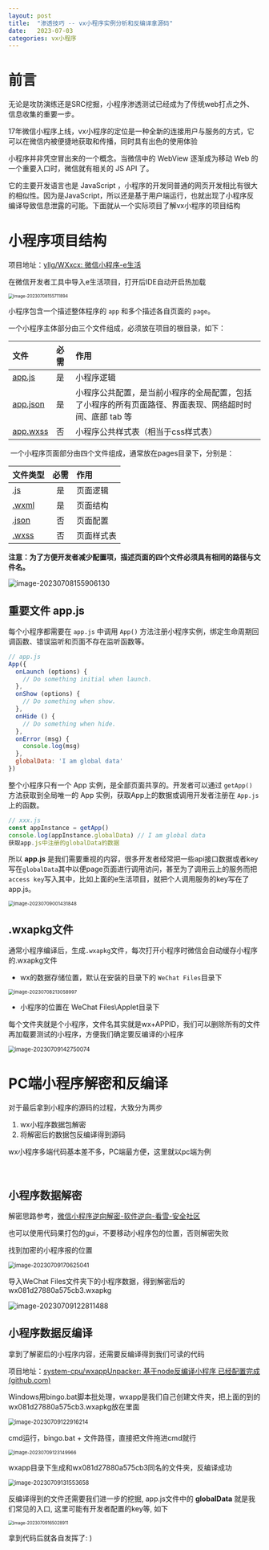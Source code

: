 ```yaml
---
layout: post
title:  "渗透技巧 -- vx小程序实例分析和反编译拿源码"
date:   2023-07-03
categories: vx小程序
---
```



# 前言

无论是攻防演练还是SRC挖掘，小程序渗透测试已经成为了传统web打点之外、信息收集的重要一步。

17年微信小程序上线，vx小程序的定位是一种全新的连接用户与服务的方式，它可以在微信内被便捷地获取和传播，同时具有出色的使用体验

小程序并非凭空冒出来的一个概念。当微信中的 WebView 逐渐成为移动 Web 的一个重要入口时，微信就有相关的 JS API 了。

它的主要开发语言也是 JavaScript ，小程序的开发同普通的网页开发相比有很大的相似性。因为是JavaScript，所以还是基于用户端运行，也就出现了小程序反编译导致信息泄露的可能。下面就从一个实际项目了解vx小程序的项目结构





# 小程序项目结构

项目地址：[yllg/WXxcx: 微信小程序-e生活](https://github.com/yllg/WXxcx)

在微信开发者工具中导入e生活项目，打开后IDE自动开启热加载

<img src="/img/image-20230708155711894.png" alt="image-20230708155711894" style="zoom:60%;" />



小程序包含一个描述整体程序的 `app` 和多个描述各自页面的 `page`。

一个小程序主体部分由三个文件组成，必须放在项目的根目录，如下：

| 文件                                                         | 必需 | 作用                                                         |
| :----------------------------------------------------------- | :--- | :----------------------------------------------------------- |
| [app.js](https://developers.weixin.qq.com/miniprogram/dev/framework/app-service/app.html) | 是   | 小程序逻辑                                                   |
| [app.json](https://developers.weixin.qq.com/miniprogram/dev/framework/config.html) | 是   | 小程序公共配置，是当前小程序的全局配置，包括了小程序的所有页面路径、界面表现、网络超时时间、底部 tab 等 |
| [app.wxss](https://developers.weixin.qq.com/miniprogram/dev/framework/view/wxss.html) | 否   | 小程序公共样式表（相当于css样式表）                          |

​	一个小程序页面部分由四个文件组成，通常放在pages目录下，分别是：

| 文件类型                                                     | 必需 | 作用       |
| :----------------------------------------------------------- | :--: | :--------- |
| [.js](https://developers.weixin.qq.com/miniprogram/dev/framework/app-service/page.html) |  是  | 页面逻辑   |
| [.wxml](https://developers.weixin.qq.com/miniprogram/dev/framework/view/wxml/) |  是  | 页面结构   |
| [.json](https://developers.weixin.qq.com/miniprogram/dev/framework/config.html#页面配置) |  否  | 页面配置   |
| [.wxss](https://developers.weixin.qq.com/miniprogram/dev/framework/view/wxss.html) |  否  | 页面样式表 |

**注意：为了方便开发者减少配置项，描述页面的四个文件必须具有相同的路径与文件名。**

<img src="/img/image-20230708155906130.png" alt="image-20230708155906130"  />



## 重要文件 app.js



每个小程序都需要在 `app.js` 中调用 `App()` 方法注册小程序实例，绑定生命周期回调函数、错误监听和页面不存在监听函数等。

```js
// app.js
App({
  onLaunch (options) {
    // Do something initial when launch.
  },
  onShow (options) {
    // Do something when show.
  },
  onHide () {
    // Do something when hide.
  },
  onError (msg) {
    console.log(msg)
  },
  globalData: 'I am global data'
})
```

整个小程序只有一个 App 实例，是全部页面共享的。开发者可以通过 `getApp()` 方法获取到全局唯一的 App 实例，获取App上的数据或调用开发者注册在 `App.js` 上的函数。

```js
// xxx.js
const appInstance = getApp()
console.log(appInstance.globalData) // I am global data
获取app.js中注册的globalData的数据
```

所以 **app.js** 是我们需要重视的内容，很多开发者经常把一些api接口数据或者key写在`globalData`其中以便page页面进行调用访问，甚至为了调用云上的服务而把`access key`写入其中，比如上面的e生活项目，就把个人调用服务的key写在了app.js。

<img src="/img/image-20230709001431848.png" alt="image-20230709001431848" style="zoom:67%;" />



## .wxapkg文件



通常小程序编译后，生成`.wxapkg`文件，每次打开小程序时微信会自动缓存小程序的.wxapkg文件

* wx的数据存储位置，默认在安装的目录下的 `WeChat Files`目录下

<img src="/img/image-20230708213058997.png" alt="image-20230708213058997" style="zoom:67%;" />

* 小程序的位置在 WeChat Files\Applet目录下

每个文件夹就是个小程序，文件名其实就是wx+APPID，我们可以删除所有的文件再加载要测试的小程序，方便我们确定要反编译的小程序

<img src="/img/image-20230709142750074.png" alt="image-20230709142750074" style="zoom:80%;" />







# PC端小程序解密和反编译



对于最后拿到小程序的源码的过程，大致分为两步

1. wx小程序数据包解密
2. 将解密后的数据包反编译得到源码

wx小程序多端代码基本差不多，PC端最方便，这里就以pc端为例

​	

## 小程序数据解密



解密思路参考，[微信小程序逆向解密-软件逆向-看雪-安全社区](https://bbs.kanxue.com/thread-276281.htm)

也可以使用代码果打包的gui，不要移动小程序包的位置，否则解密失败

找到加密的小程序报的位置

<img src="/img/image-20230709170625041.png" alt="image-20230709170625041" style="zoom:80%;" />

导入WeChat Files文件夹下的小程序数据，得到解密后的wx081d27880a575cb3.wxapkg

<img src="/img/image-20230709122811488.png" alt="image-20230709122811488"  />







## 小程序数据反编译

拿到了解密后的小程序内容，还需要反编译得到我们可读的代码

项目地址：[system-cpu/wxappUnpacker: 基于node反编译小程序 已经配置完成 (github.com)](https://github.com/system-cpu/wxappUnpacker)

Windows用bingo.bat脚本批处理，wxapp是我们自己创建文件夹，把上面的到的wx081d27880a575cb3.wxapkg放在里面

<img src="/img/image-20230709122916214.png" alt="image-20230709122916214" style="zoom:80%;" />

cmd运行，bingo.bat + 文件路径，直接把文件拖进cmd就行

<img src="/img/image-20230709123149966.png" alt="image-20230709123149966" style="zoom:67%;" />

wxapp目录下生成和wx081d27880a575cb3同名的文件夹，反编译成功

<img src="/img/image-20230709131553658.png" alt="image-20230709131553658" style="zoom:80%;" />

反编译得到的文件还需要我们进一步的挖掘, app.js文件中的 **globalData** 就是我们常见的入口, 这里可能有开发者配置的key等, 如下

<img src="/img/image-20230709165028911.png" alt="image-20230709165028911" style="zoom: 60%;" />

拿到代码后就各自发挥了: ) 
